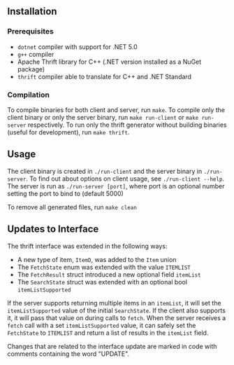 ## Installation
### Prerequisites
- `dotnet` compiler with support for .NET 5.0
- `g++` compiler
- Apache Thrift library for C++ (.NET version installed as a NuGet package)
- `thrift` compiler able to translate for C++ and .NET Standard

### Compilation
To compile binaries for both client and server, run `make`. 
To compile only the client binary or only the server binary, run `make run-client` or `make run-server` respectively. 
To run only the thrift generator without building binaries (useful for development), run `make thrift`.

## Usage
The client binary is created in `./run-client` and the server binary in `./run-server`.
To find out about options on client usage, see `./run-client --help`.
The server is run as `./run-server [port]`, where port is an optional number setting the port to bind to (default 5000)

To remove all generated files, run `make clean`

## Updates to Interface
The thrift interface was extended in the following ways:
- A new type of item, `ItemD`, was added to the `Item` union
- The `FetchState` enum was extended with the value `ITEMLIST`
- The `FetchResult` struct introduced a new optional field `itemList`
- The `SearchState` struct was extended with an optional bool `itemListSupported`

If the server supports returning multiple items in an `itemList`, it will set the `itemListSupported` value of the initial `SearchState`. If the client also supports it, it will pass that value on during calls to `fetch`. When the server receives a `fetch` call with a set `itemListSupported` value, it can safely set the `FetchState` to `ITEMLIST` and return a list of results in the `itemList` field.

Changes that are related to the interface update are marked in code with comments containing the word "UPDATE".
